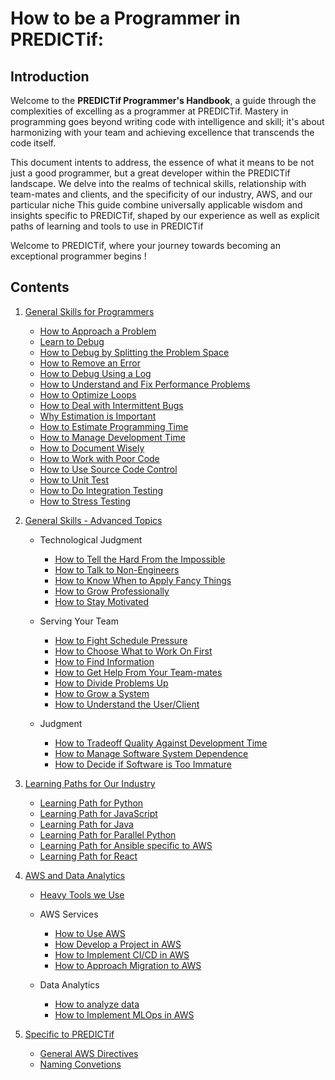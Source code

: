 # How to be a Programmer in PREDICTif:

## Introduction

Welcome to the **PREDICTif Programmer's Handbook**, a guide through the complexities of excelling as a programmer at PREDICTif. Mastery in programming goes beyond writing code with intelligence and skill; it's about harmonizing with your team and achieving excellence that transcends the code itself.

This document intents to address, the essence of what it means to be not just a good programmer, but a great developer within the PREDICTif landscape. We delve into the realms of technical skills, relationship with team-mates and clients, and the specificity of our industry, AWS, and our particular niche This guide combine universally applicable wisdom and insights specific to PREDICTif, shaped by our experience as well as explicit paths of learning and tools to use in PREDICTif

Welcome to PREDICTif, where your journey towards becoming an exceptional programmer begins !

## Contents

1. [General Skills for Programmers](1-Beginner)

   - [How to Approach a Problem](1-Beginner/Personal-Skills/01-Learn-To-Debug.md)
   - [Learn to Debug](1-Beginner/Personal-Skills/01-Learn-To-Debug.md)
   - [How to Debug by Splitting the Problem Space](1-Beginner/Personal-Skills/02-How-to-Debug-by-Splitting-the-Problem-Space.md)
   - [How to Remove an Error](1-Beginner/Personal-Skills/03-How-to-Remove-an-Error.md)
   - [How to Debug Using a Log](1-Beginner/Personal-Skills/04-How-to-Debug-Using-a-Log.md)
   - [How to Understand and Fix Performance Problems](1-Beginner/Personal-Skills/05-How-to-Understand-Performance-Problems.md)
   - [How to Optimize Loops](1-Beginner/Personal-Skills/07-How-to-Optimize-Loops.md)
   - [How to Deal with Intermittent Bugs](1-Beginner/Personal-Skills/10-How-to-Deal-with-Intermittent-Bugs.md)
   - [Why Estimation is Important](1-Beginner/Team-Skills/01-Why-Estimation-is-Important.md)
   - [How to Estimate Programming Time](1-Beginner/Team-Skills/02-How-to-Estimate-Programming-Time.md)
   - [How to Manage Development Time](2-Intermediate/Team-Skills/01-How-to-Manage-Development-Time.md)
   - [How to Document Wisely](1-Beginner/Team-Skills/05-How-to-Document-Wisely.md)
   - [How to Work with Poor Code](1-Beginner/Team-Skills/06-How-to-Work-with-Poor-Code.md)
   - [How to Use Source Code Control](1-Beginner/Team-Skills/07-How-to-Use-Source-Code-Control.md)
   - [How to Unit Test](1-Beginner/Team-Skills/08-How-to-Unit-Test.md)
   - [How to Do Integration Testing](2-Intermediate/Personal-Skills/08-How-to-Do-Integration-Testing.md)
   - [How to Stress Testing](2-Intermediate/Personal-Skills/04-How-to-Stress-Test.md)


2. [General Skills - Advanced Topics](3-Advanced)
   - Technological Judgment
     - [How to Tell the Hard From the Impossible](3-Advanced/Technical-Judgment/01-How-to-Tell-the-Hard-From-the-Impossible.md)
     - [How to Talk to Non-Engineers](2-Intermediate/Judgment/08-How-to-Talk-to-Non-Engineers.md)
     - [How to Know When to Apply Fancy Things](en/2-Intermediate/Judgment/07-How-to-Know-When-to-Apply-Fancy-Computer-Science.md)
     - [How to Grow Professionally](2-Intermediate/Judgment/05-How-to-Grow-Professionally.md)
     - [How to Stay Motivated](2-Intermediate/Personal-Skills/01-How-to-Stay-Motivated.md)

   - Serving Your Team
     - [How to Fight Schedule Pressure](3-Advanced/Compromising-Wisely/01-How-to-Fight-Schedule-Pressure.md)
     - [How to Choose What to Work On First](3-Advanced/Serving-Your-Team/02-How-to-Choose-What-to-Work-On.md)
     - [How to Find Information](1-Beginner/Team-Skills/03-How-to-Find-Out-Information.md)
     - [How to Get Help From Your Team-mates](3-Advanced/Serving-Your-Team/03-How-to-Get-the-Most-From-Your-Teammates.md)
     - [How to Divide Problems Up](3-Advanced/Serving-Your-Team/04-How-to-Divide-Problems-Up.md)
     - [How to Grow a System](3-Advanced/Serving-Your-Team/07-How-to-Grow-a-System.md)
     - [How to Understand the User/Client](3-Advanced/Compromising-Wisely/02-How-to-Understand-the-User.md)

   - Judgment
     - [How to Tradeoff Quality Against Development Time](2-Intermediate/Judgment/01-How-to-Tradeoff-Quality-Against-Development-Time.md)
     - [How to Manage Software System Dependence](2-Intermediate/Judgment/02-How-to-Manage-Software-System-Dependence.md)
     - [How to Decide if Software is Too Immature](2-Intermediate/Judgment/03-How-to-Decide-if-Software-is-Too-Immature.md)


3. [Learning Paths for Our Industry](4-Skills)

   - [Learning Path for Python](4-Skills/01-Learning-Path-for-Python.md)
   - [Learning Path for JavaScript](4-Skills/02-Learning-Path-for-JavaScript.md)
   - [Learning Path for Java](4-Skills/03-Learning-Path-for-Java.md)
   - [Learning Path for Parallel Python](4-Skills/04-Learning-Path-for-Parallel-Programming.md)
   - [Learning Path for Ansible specific to AWS](4-Skills/04-Learning-Path-for-Parallel-Programming.md)
   - [Learning Path for React](4-Skills/04-Learning-Path-for-Parallel-Programming.md)

4. [AWS and Data Analytics](5-AWS)

   - [Heavy Tools we Use](2-Intermediate/Personal-Skills/10-Heavy-Tools.md)

   - AWS Services

     - [How to Use AWS](5-AWS/01-How-to-Use-AWS.md)
     - [How Develop a Project in AWS](5-AWS/03-How-to-develop-a-project-in-AWS.md)
     - [How to Implement CI/CD in AWS](5-AWS/03-How-to-develop-a-project-in-AWS.md)
     - [How to Approach Migration to AWS](5-AWS/04-How-to-Approach-Migration-to-AWS.md)

   - Data Analytics

     - [How to analyze data](2-Intermediate/Personal-Skills/11-How-to-analyze-data.md)
     - [How to  Implement MLOps in AWS](2-Intermediate/Personal-Skills/11-How-to-analyze-data.md)

5. [Specific to PREDICTif](5-Specific)

      - [General AWS Directives](5-Specific/00-General-AWS-Directives.md)
      - [Naming Convetions](5-Specific/01-Naming-Conventions.md)
